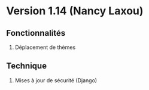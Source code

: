 # Version 1.14 (Nancy Laxou)

## Fonctionnalités
1. Déplacement de thèmes

## Technique
1. Mises à jour de sécurité (Django)
